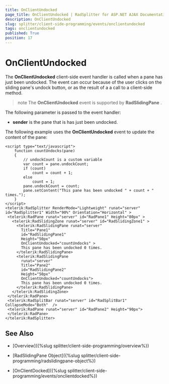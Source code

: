 ```yaml
---
title: OnClientUndocked
page_title: OnClientUndocked | RadSplitter for ASP.NET AJAX Documentation
description: OnClientUndocked
slug: splitter/client-side-programming/events/onclientundocked
tags: onclientundocked
published: True
position: 17
---
```


# OnClientUndocked

The **OnClientUndocked** client-side event handler is called when a pane has just been undocked. The event can occur because of the user clicks on the sliding pane's undock button, or as the result of a a call to a client-side method.

>note The **OnClientUndocked** event is supported by **RadSlidingPane** .

The following parameter is passed to the event handler:

* **sender** is the pane that is has just been undocked.

The following example uses the **OnClientUndocked** event to update the content of the pane:

````ASP.NET	 
<script type="text/javascript">
	function countUndocks(pane)
	{
		// undockCount is a custom variable
		var count = pane.undockCount;
		if (count)
			count = count + 1;
		else
			count = 1;
		pane.undockCount = count;
		pane.setContent("This pane has been undocked " + count + " times.");
	}
</script>
<telerik:RadSplitter RenderMode="Lightweight" runat="server" id="RadSplitter1" Width="90%" Orientation="Horizontal" >
 <telerik:RadPane runat="server" id="RadPane1" Height="80px" >
   <telerik:RadSlidingZone runat="server" id="RadSlidingZone1" >
	 <telerik:RadSlidingPane runat="server"
	   Title="Pane1"
	   id="RadSlidingPane1"
	   Height="50px"
	   OnClientUndocked="countUndocks" >
	   This pane has been undocked 0 times.
	 </telerik:RadSlidingPane>
	 <telerik:RadSlidingPane
	   runat="server"
	   Title="Pane2"
	   id="RadSlidingPane2"
	   Height="50px"
	   OnClientUndocked="countUndocks">
	   This pane has been undocked 0 times.
	 </telerik:RadSlidingPane>
   </telerik:RadSlidingZone>
 </telerik:RadPane>
 <telerik:RadSplitBar runat="server" id="RadSplitBar1" CollapseMode="Both"  />
 <telerik:RadPane runat="server" id="RadPane2" Height="90px">
 </telerik:RadPane>
</telerik:RadSplitter> 			
````



## See Also

 * [Overview]({%slug splitter/client-side-programming/overview%})

 * [RadSlidingPane Object]({%slug splitter/client-side-programming/radslidingpane-object%})

 * [OnClientDocked]({%slug splitter/client-side-programming/events/onclientdocked%})
